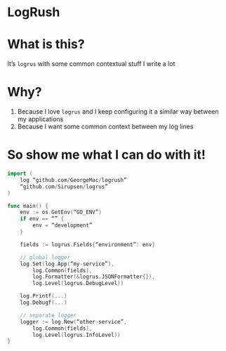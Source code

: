 LogRush
=======

# What is this?

It’s `logrus` with some common contextual stuff I write a lot

# Why?

1. Because I love `logrus` and I keep configuring it a similar way between my applications
2. Because I want some common context between my log lines

# So show me what I can do with it!

```go
import (
    log “github.com/GeorgeMac/logrush”
    “github.com/Sirupsen/logrus”
)

func main() {
    env := os.GetEnv(“GO_ENV”)
    if env == “” {
        env = “development”
    }

    fields := logrus.Fields{“environment”: env}

    // global logger
    log.Set(log.App(“my-service”),
        log.Common(fields),
        log.Formatter(&logrus.JSONFormatter{}),
        log.Level(logrus.DebugLevel))

    log.Printf(...)
    log.Debugf(...)

    // separate logger
    logger := log.New(“other-service”, 
        log.Common(fields),
        log.Level(logrus.InfoLevel))
}
```
